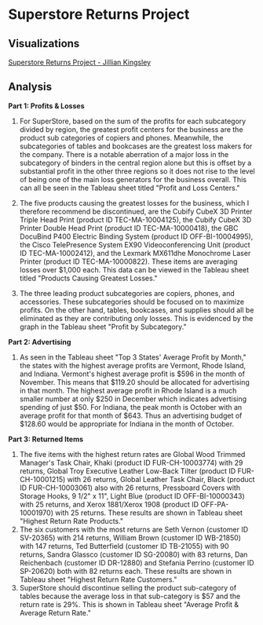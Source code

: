 ﻿# Superstore Returns Project 
## Visualizations
[Superstore Returns Project - Jillian Kingsley](https://public.tableau.com/views/SuperstoreReturnsProject_17246215020830/ProfitsLosses?:language=en-US&:sid=&:redirect=auth&:display_count=n&:origin=viz_share_link)
## Analysis
**Part 1: Profits & Losses**
1. For SuperStore, based on the sum of the profits for each subcategory divided by region, the greatest profit centers for the business are the product sub categories of copiers and phones. Meanwhile, the subcategories of tables and bookcases are the greatest loss makers for the company. There is a notable aberration of a major loss in the subcategory of binders in the central region alone but this is offset by a substantial profit in the other three regions so it does not rise to the level of being one of the main loss generators for the business overall. This can all be seen in the Tableau sheet titled "Profit and Loss Centers."
	
2. The five products causing the greatest losses for the business, which I therefore recommend be discontinued, are the Cubify CubeX 3D Printer Triple Head Print (product ID TEC-MA-10004125), the Cubify CubeX 3D Printer Double Head Print (product ID TEC-MA-10000418), the GBC DocuBind P400 Electric Binding System (product ID OFF-BI-10004995), the Cisco TelePresence System EX90 Videoconferencing Unit (product ID TEC-MA-10002412), and the Lexmark MX611dhe Monochrome Laser Printer (product ID TEC-MA-10000822). These items are averaging losses over $1,000 each. This data can be viewed in the Tableau sheet titled "Products Causing Greatest Losses."

3. The three leading product subcategories are copiers, phones, and accessories. These subcategories should be focused on to maximize profits. On the other hand, tables, bookcases, and supplies should all be eliminated as they are contributing only losses. This is evidenced by the graph in the Tableau sheet "Profit by Subcategory."

**Part 2: Advertising**
1.  As seen in the Tableau sheet "Top 3 States' Average Profit by Month," the states with the highest average profits are Vermont, Rhode Island, and Indiana. Vermont's highest average profit is $596 in the month of November. This means that $119.20 should be allocated for advertising in that month. The highest average profit in Rhode Island is a much smaller number at only $250 in December which indicates advertising spending of just $50. For Indiana, the peak month is October with an average profit for that month of $643. Thus an advertising budget of $128.60 would be appropriate for Indiana in the month of October. 

**Part 3: Returned Items**
1. The five items with the highest return rates are Global Wood Trimmed Manager's Task Chair, Khaki (product ID FUR-CH-10003774) with 29 returns, Global Troy Executive Leather Low-Back Tilter (product ID FUR-CH-10001215) with 26 returns, Global Leather Task Chair, Black (product ID FUR-CH-10003061) also with 26 returns, Pressboard Covers with Storage Hooks, 9 1/2" x 11", Light Blue (product ID OFF-BI-10000343) with 25 returns, and Xerox 1881/Xerox 1908 (product ID OFF-PA-10001970) with 25 returns. These results are shown in Tableau sheet "Highest Return Rate Products."
2. The six customers with the most returns are Seth Vernon (customer ID SV-20365) with 214 returns, William Brown (customer ID WB-21850) with 147 returns, Ted Butterfield (customer ID TB-21055) with 90 returns, Sandra Glassco (customer ID SG-20080) with 83 returns, Dan Reichenbach (customer ID DR-12880) and Stefania Perrino (customer ID SP-20620) both with 82 returns each. These results are shown in Tableau sheet "Highest Return Rate Customers."
3. SuperStore should discontinue selling the product sub-category of tables because the average loss in that sub-category is $57 and the return rate is 29%. This is shown in Tableau sheet "Average Profit & Average Return Rate."
